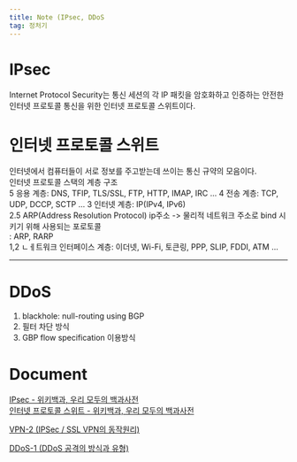 ```yaml
---
title: Note (IPsec, DDoS  
tag: 정처기 
---
```


# IPsec
Internet Protocol Security는 통신 세션의 각 IP 패킷을 암호화하고 인증하는 안전한 인터넷 프로토콜 통신을 위한 인터넷 프로토콜 스위트이다.  

# 인터넷 프로토콜 스위트  
인터넷에서 컴퓨터들이 서로 정보를 주고받는데 쓰이는 통신 규약의 모음이다.  
인터넷 프로토콜 스택의 계층 구조  
5 응용 계층: DNS, TFIP, TLS/SSL, FTP, HTTP, IMAP, IRC ...
4 전송 계층: TCP, UDP, DCCP, SCTP ...
3 인터넷 계층: IP(IPv4, IPv6)  
2.5 ARP(Address Resolution Protocol) ip주소 -> 물리적 네트워크 주소로 bind 시키기 위해 사용되는 포로토콜  
: ARP, RARP  
1,2 ㄴㅔ트워크 인터페이스 계층: 이더넷, Wi-Fi, 토큰링, PPP, SLIP, FDDI, ATM ...


---
# DDoS  

1. blackhole: null-routing using BGP  
2. 필터 차단 방식  
3. GBP flow specification 이용방식  


# Document  
[IPsec - 위키백과, 우리 모두의 백과사전](https://ko.wikipedia.org/wiki/IPsec)  
[인터넷 프로토콜 스위트 - 위키백과, 우리 모두의 백과사전](https://ko.wikipedia.org/wiki/%EC%9D%B8%ED%84%B0%EB%84%B7_%ED%94%84%EB%A1%9C%ED%86%A0%EC%BD%9C_%EC%8A%A4%EC%9C%84%ED%8A%B8)  

[VPN-2 (IPSec / SSL VPN의 동작원리)](https://brunch.co.kr/@ka3211/12)  


[DDoS-1 (DDoS 공격의 방식과 유형)](https://brunch.co.kr/@ka3211/14)  

